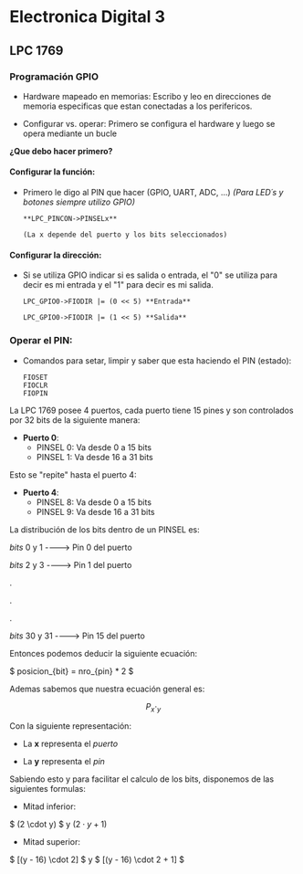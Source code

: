 # Electronica Digital 3

## LPC 1769

### Programación GPIO

- Hardware mapeado en memorias: Escribo y leo en direcciones de memoria especificas que estan conectadas a los perifericos.

- Configurar vs. operar: Primero se configura el hardware y luego se opera mediante un bucle

**¿Que debo hacer primero?**

#### Configurar la función:

- Primero le digo al PIN que hacer (GPIO, UART, ADC, ...)    *(Para LED´s y botones siempre utilizo GPIO)*
    ```
    **LPC_PINCON->PINSELx**

    (La x depende del puerto y los bits seleccionados)
    ```

#### Configurar la dirección:

- Si se utiliza GPIO indicar si es salida o entrada, el "0" se utiliza para decir es mi entrada y el "1" para decir es mi salida.
    ```
    LPC_GPIO0->FIODIR |= (0 << 5) **Entrada**

    LPC_GPIO0->FIODIR |= (1 << 5) **Salida**
    ```

### Operar el PIN:

- Comandos para setar, limpir y saber que esta haciendo el PIN (estado):
    ```
    FIOSET
    FIOCLR
    FIOPIN
    ```

La LPC 1769 posee 4 puertos, cada puerto tiene 15 pines y son controlados por 32 bits de la siguiente manera:

- **Puerto 0**:
    - PINSEL 0: Va desde 0 a 15 bits
    - PINSEL 1: Va desde 16 a 31 bits

Esto se "repite" hasta el puerto 4:

- **Puerto 4**:
    - PINSEL 8: Va desde 0 a 15 bits
    - PINSEL 9: Va desde 16 a 31 bits

La distribución de los bits dentro de un PINSEL es:

*bits* 0 y 1 ----> Pin 0 del puerto

*bits* 2 y 3 ----> Pin 1 del puerto

.

.

.

*bits* 30 y 31 ----> Pin 15 del puerto

Entonces podemos deducir la siguiente ecuación:

$ posicion_{bit} = nro_{pin} * 2 $

Ademas sabemos que nuestra ecuación general es:

$$ P_{x} \cdot _{y} $$

Con la siguiente representación:

- La **x** representa el *puerto*

- La **y** representa el *pin*

Sabiendo esto y para facilitar el calculo de los bits, disponemos de las siguientes formulas:

- Mitad inferior:

$ (2 \cdot y) $     y      $(2 \cdot y + 1)$

- Mitad superior:

$ [(y - 16) \cdot 2] $     y      $ [(y - 16) \cdot 2 + 1] $

